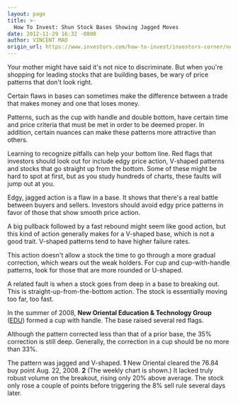 ```yaml
---
layout: page
title: >-
  How To Invest: Shun Stock Bases Showing Jagged Moves
date: 2012-11-29 16:32 -0800
author: VINCENT MAO
origin_url: https://www.investors.com/how-to-invest/investors-corner/new-oriental-education-base-in-2008-had-flaws/
---
```


Your mother might have said it's not nice to discriminate. But when you're shopping for leading stocks that are building bases, be wary of price patterns that don't look right.

Certain flaws in bases can sometimes make the difference between a trade that makes money and one that loses money.

Patterns, such as the cup with handle and double bottom, have certain time and price criteria that must be met in order to be deemed proper. In addition, certain nuances can make these patterns more attractive than others.

Learning to recognize pitfalls can help your bottom line. Red flags that investors should look out for include edgy price action, V-shaped patterns and stocks that go straight up from the bottom. Some of these might be hard to spot at first, but as you study hundreds of charts, these faults will jump out at you.

Edgy, jagged action is a flaw in a base. It shows that there's a real battle between buyers and sellers. Investors should avoid edgy price patterns in favor of those that show smooth price action.

A big pullback followed by a fast rebound might seem like good action, but this kind of action generally makes for a V-shaped base, which is not a good trait. V-shaped patterns tend to have higher failure rates.

This action doesn't allow a stock the time to go through a more gradual correction, which wears out the weak holders. For cup and cup-with-handle patterns, look for those that are more rounded or U-shaped.

A related fault is when a stock goes from deep in a base to breaking out. This is straight-up-from-the-bottom action. The stock is essentially moving too far, too fast.

In the summer of 2008, **New Oriental Education & Technology Group** ([EDU](https://research.investors.com/quote.aspx?symbol=EDU)) formed a cup with handle. The base raised several red flags.

Although the pattern corrected less than that of a prior base, the 35% correction is still deep. Generally, the correction in a cup should be no more than 33%.

The pattern was jagged and V-shaped. **1** New Oriental cleared the 76.84 buy point Aug. 22, 2008. **2** (The weekly chart is shown.) It lacked truly robust volume on the breakout, rising only 20% above average. The stock only rose a couple of points before triggering the 8% sell rule several days later.

